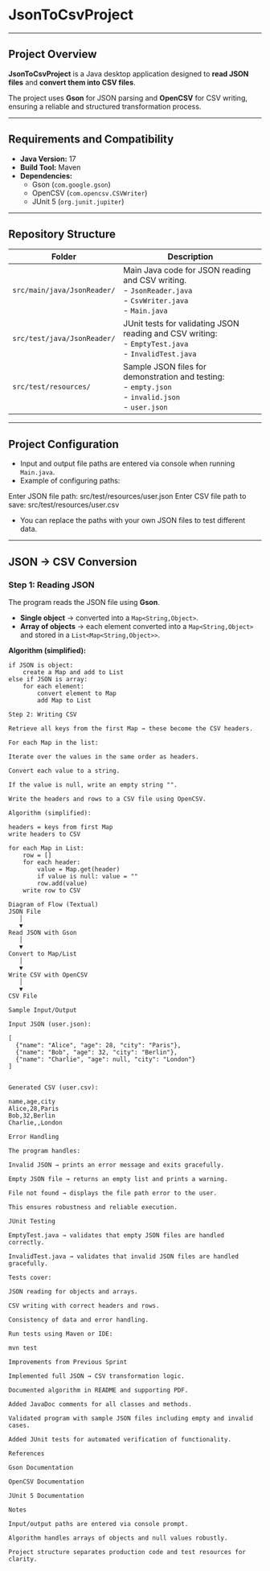 # JsonToCsvProject

---

## Project Overview
**JsonToCsvProject** is a Java desktop application designed to **read JSON files** and **convert them into CSV files**.

The project uses **Gson** for JSON parsing and **OpenCSV** for CSV writing, ensuring a reliable and structured transformation process.


---

## Requirements and Compatibility

- **Java Version:** 17
- **Build Tool:** Maven
- **Dependencies:**
    - Gson (`com.google.gson`)
    - OpenCSV (`com.opencsv.CSVWriter`)
    - JUnit 5 (`org.junit.jupiter`)

---

## Repository Structure

| Folder | Description |
|--------|-------------|
| `src/main/java/JsonReader/` | Main Java code for JSON reading and CSV writing. <br> - `JsonReader.java` <br> - `CsvWriter.java` <br> - `Main.java` |
| `src/test/java/JsonReader/` | JUnit tests for validating JSON reading and CSV writing: <br> - `EmptyTest.java` <br> - `InvalidTest.java` |
| `src/test/resources/` | Sample JSON files for demonstration and testing: <br> - `empty.json` <br> - `invalid.json` <br> - `user.json` |

---

## Project Configuration

- Input and output file paths are entered via console when running `Main.java`.
- Example of configuring paths:


Enter JSON file path: src/test/resources/user.json
Enter CSV file path to save: src/test/resources/user.csv

- You can replace the paths with your own JSON files to test different data.

---

## JSON → CSV Conversion

### Step 1: Reading JSON
The program reads the JSON file using **Gson**.

- **Single object** → converted into a `Map<String,Object>`.
- **Array of objects** → each element converted into a `Map<String,Object>` and stored in a `List<Map<String,Object>>`.

**Algorithm (simplified):**
```text
if JSON is object:
    create a Map and add to List
else if JSON is array:
    for each element:
        convert element to Map
        add Map to List

Step 2: Writing CSV

Retrieve all keys from the first Map → these become the CSV headers.

For each Map in the list:

Iterate over the values in the same order as headers.

Convert each value to a string.

If the value is null, write an empty string "".

Write the headers and rows to a CSV file using OpenCSV.

Algorithm (simplified):

headers = keys from first Map
write headers to CSV

for each Map in List:
    row = []
    for each header:
        value = Map.get(header)
        if value is null: value = ""
        row.add(value)
    write row to CSV

Diagram of Flow (Textual)
JSON File
   │
   ▼
Read JSON with Gson
   │
   ▼
Convert to Map/List
   │
   ▼
Write CSV with OpenCSV
   │
   ▼
CSV File

Sample Input/Output

Input JSON (user.json):

[
  {"name": "Alice", "age": 28, "city": "Paris"},
  {"name": "Bob", "age": 32, "city": "Berlin"},
  {"name": "Charlie", "age": null, "city": "London"}
]


Generated CSV (user.csv):

name,age,city
Alice,28,Paris
Bob,32,Berlin
Charlie,,London

Error Handling

The program handles:

Invalid JSON → prints an error message and exits gracefully.

Empty JSON file → returns an empty list and prints a warning.

File not found → displays the file path error to the user.

This ensures robustness and reliable execution.

JUnit Testing

EmptyTest.java → validates that empty JSON files are handled correctly.

InvalidTest.java → validates that invalid JSON files are handled gracefully.

Tests cover:

JSON reading for objects and arrays.

CSV writing with correct headers and rows.

Consistency of data and error handling.

Run tests using Maven or IDE:

mvn test

Improvements from Previous Sprint

Implemented full JSON → CSV transformation logic.

Documented algorithm in README and supporting PDF.

Added JavaDoc comments for all classes and methods.

Validated program with sample JSON files including empty and invalid cases.

Added JUnit tests for automated verification of functionality.

References

Gson Documentation

OpenCSV Documentation

JUnit 5 Documentation

Notes

Input/output paths are entered via console prompt.

Algorithm handles arrays of objects and null values robustly.

Project structure separates production code and test resources for clarity.
